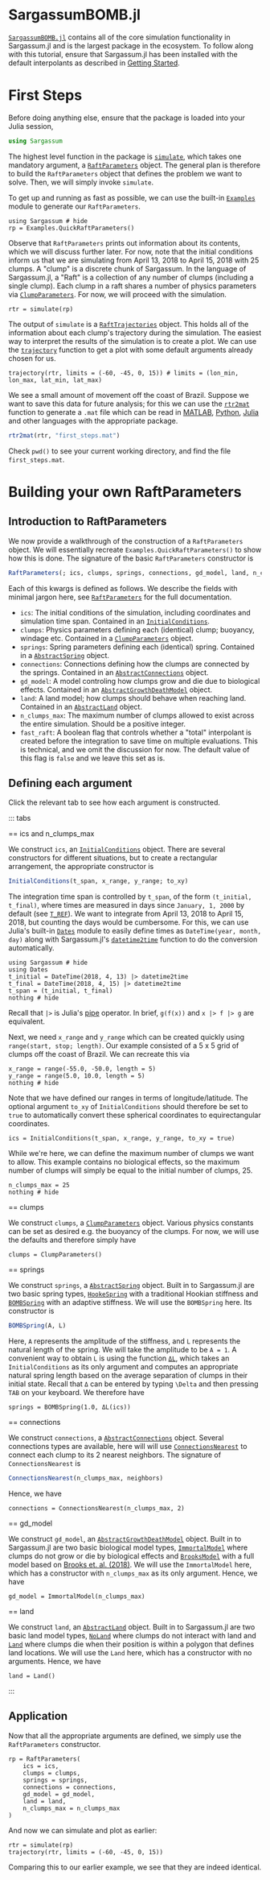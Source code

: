 # SargassumBOMB.jl

[`SargassumBOMB.jl`](https://github.com/70Gage70/SargassumBOMB.jl) contains all of the core simulation functionality in Sargassum.jl and is the largest package in the ecosystem. To follow along with this tutorial, ensure that Sargassum.jl has been installed with the default interpolants as described in [Getting Started](getting-started.md). 


# First Steps

Before doing anything else, ensure that the package is loaded into your Julia session,

```julia
using Sargassum
```

The highest level function in the package is [`simulate`](@ref), which takes one mandatory argument, a [`RaftParameters`](@ref) object. The general plan is therefore to build the `RaftParameters` object that defines the problem we want to solve. Then, we will simply invoke `simulate`.

To get up and running as fast as possible, we can use the built-in [`Examples`](s-bomb-examples-api.md) module to generate our `RaftParameters`.

```@example s-bomb-1
using Sargassum # hide
rp = Examples.QuickRaftParameters()
```

Observe that `RaftParameters` prints out information about its contents, which we will discuss further later. For now, note that the initial conditions inform us that we are simulating from April 13, 2018 to April 15, 2018 with 25 clumps. A "clump" is a discrete chunk of Sargassum. In the language of Sargassum.jl, a "Raft" is a collection of any number of clumps (including a single clump). Each clump in a raft shares a number of physics parameters via [`ClumpParameters`](@ref). For now, we will proceed with the simulation.

```@example s-bomb-1
rtr = simulate(rp)
```

The output of `simulate` is a [`RaftTrajectories`](@ref) object. This holds all of the information about each clump's trajectory during the simulation. The easiest way to interpret the results of the simulation is to create a plot. We can use the [`trajectory`](@ref) function to get a plot with some default arguments already chosen for us.

```@example s-bomb-1
trajectory(rtr, limits = (-60, -45, 0, 15)) # limits = (lon_min, lon_max, lat_min, lat_max)
```

We see a small amount of movement off the coast of Brazil. Suppose we want to save this data for future analysis; for this we can use the [`rtr2mat`](@ref) function to generate a `.mat` file which can be read in [MATLAB](https://www.mathworks.com/help/matlab/ref/load.html), [Python](https://github.com/skjerns/mat7.3), [Julia](https://github.com/JuliaIO/MAT.jl) and other languages with the appropriate package.

```julia
rtr2mat(rtr, "first_steps.mat")
```

Check `pwd()` to see your current working directory, and find the file `first_steps.mat`.


# Building your own RaftParameters

## Introduction to RaftParameters

We now provide a walkthrough of the construction of a `RaftParameters` object. We will essentially recreate `Examples.QuickRaftParameters()` to show how this is done. The signature of the basic `RaftParameters` constructor is

```julia
RaftParameters(; ics, clumps, springs, connections, gd_model, land, n_clumps_max, fast_raft)
```

Each of this kwargs is defined as follows. We describe the fields with minimal jargon here, see [`RaftParameters`](@ref) for the full documentation.

- `ics`: The initial conditions of the simulation, including coordinates and simulation time span. Contained in an [`InitialConditions`](@ref).
- `clumps`: Physics parameters defining each (identical) clump; buoyancy, windage etc. Contained in a [`ClumpParameters`](@ref) object.
- `springs`: Spring parameters defining each (identical) spring. Contained in a [`AbstractSpring`](@ref) object.
- `connections`: Connections defining how the clumps are connected by the springs. Contained in an [`AbstractConnections`](@ref) object.
- `gd_model`: A model controling how clumps grow and die due to biological effects. Contained in an [`AbstractGrowthDeathModel`](@ref) object.
- `land`: A land model; how clumps should behave when reaching land. Contained in an [`AbstractLand`](@ref) object.
- `n_clumps_max`: The maximum number of clumps allowed to exist across the entire simulation. Should be a positive integer.
- `fast_raft`: A boolean flag that controls whether a "total" interpolant is created before the integration to save time on multiple evaluations. This is technical, and we omit the discussion for now. The default value of this flag is `false` and we leave this set as is.

## Defining each argument

Click the relevant tab to see how each argument is constructed.

::: tabs

== ics and n\_clumps\_max

We construct `ics`, an [`InitialConditions`](@ref) object. There are several constructors for different situations, but to create a rectangular arrangement, the appropriate constructor is 

```julia
InitialConditions(t_span, x_range, y_range; to_xy)
```

The integration time span is controlled by `t_span`, of the form `(t_initial, t_final)`, where times are measured in days since `January, 1, 2000` by default (see [`T_REF`](@ref)). We want to integrate from April 13, 2018 to April 15, 2018, but counting the days would be cumbersome. For this, we can use Julia's built-in [`Dates`](https://docs.julialang.org/en/v1/stdlib/Dates/) module to easily define times as `DateTime(year, month, day)` along with Sargassum.jl's [`datetime2time`](@ref) function to do the conversion automatically.

```@example s-bomb-2
using Sargassum # hide
using Dates
t_initial = DateTime(2018, 4, 13) |> datetime2time
t_final = DateTime(2018, 4, 15) |> datetime2time
t_span = (t_initial, t_final)
nothing # hide
```

Recall that `|>` is Julia's [pipe](https://docs.julialang.org/en/v1/manual/functions/#Function-composition-and-piping) operator. In brief, `g(f(x))` and `x |> f |> g` are equivalent.

Next, we need `x_range` and `y_range` which can be created quickly using `range(start, stop; length)`. Our example consisted of a 5 x 5 grid of clumps off the coast of Brazil. We can recreate this via

```@example s-bomb-2
x_range = range(-55.0, -50.0, length = 5)
y_range = range(5.0, 10.0, length = 5)
nothing # hide
```

Note that we have defined our ranges in terms of longitude/latitude. The optional argument `to_xy` of `InitialConditions` should therefore be set to `true` to automatically convert these spherical coordinates to equirectangular coordinates.

```@example s-bomb-2
ics = InitialConditions(t_span, x_range, y_range, to_xy = true)
```

While we're here, we can define the maximum number of clumps we want to allow. This example contains no biological effects, so the maximum number of clumps will simply be equal to the initial number of clumps, 25.

```@example s-bomb-2
n_clumps_max = 25
nothing # hide
```

== clumps

We construct `clumps`, a [`ClumpParameters`](@ref) object. Various physics constants can be set as desired e.g. the buoyancy of the clumps. For now, we will use the defaults and therefore simply have

```@example s-bomb-2
clumps = ClumpParameters()
```

== springs

We construct `springs`, a [`AbstractSpring`](@ref) object. Built in to Sargassum.jl are two basic spring types, [`HookeSpring`](@ref) with a traditional Hookian stiffness and [`BOMBSpring`](@ref) with an adaptive stiffness. We will use the `BOMBSpring` here. Its constructor is 

```julia
BOMBSpring(A, L)
```

Here, `A` represents the amplitude of the stiffness, and `L` represents the natural length of the spring. We will take the amplitude to be `A = 1`. A convenient way to obtain `L` is using the function [`ΔL`](@ref), which takes an `InitialConditions` as its only argument and computes an appropriate natural spring length based on the average separation of clumps in their initial state. Recall that `Δ` can be entered by typing `\Delta` and then pressing `TAB` on your keyboard. We therefore have

```@example s-bomb-2
springs = BOMBSpring(1.0, ΔL(ics))
```

== connections

We construct `connections`, a [`AbstractConnections`](@ref) object. Several connections types are available, here will will use [`ConnectionsNearest`](@ref) to connect each clump to its 2 nearest neighbors. The signature of `ConnectionsNearest` is

```julia
ConnectionsNearest(n_clumps_max, neighbors)
```

Hence, we have

```@example s-bomb-2
connections = ConnectionsNearest(n_clumps_max, 2)
```

== gd_model

We construct `gd_model`, an [`AbstractGrowthDeathModel`](@ref) object. Built in to Sargassum.jl are two basic biological model types, [`ImmortalModel`](@ref) where clumps do not grow or die by biological effects and [`BrooksModel`](@ref) with a full model based on [Brooks et. al. (2018)](https://www.int-res.com/abstracts/meps/v599/p1-18/). We will use the `ImmortalModel` here, which has a constructor with `n_clumps_max` as its only argument. Hence, we have

```@example s-bomb-2
gd_model = ImmortalModel(n_clumps_max)
```

== land

We construct `land`, an [`AbstractLand`](@ref) object. Built in to Sargassum.jl are two basic land model types, [`NoLand`](@ref) where clumps do not interact with land and [`Land`](@ref) where clumps die when their position is within a polygon that defines land locations. We will use the `Land` here, which has a constructor with no arguments. Hence, we have

```@example s-bomb-2
land = Land()
```

:::

## Application

Now that all the appropriate arguments are defined, we simply use the `RaftParameters` constructor.

```@example s-bomb-2
rp = RaftParameters(
    ics = ics,
    clumps = clumps,
    springs = springs,
    connections = connections,
    gd_model = gd_model,
    land = land,
    n_clumps_max = n_clumps_max
)
```

And now we can simulate and plot as earlier:

```@example s-bomb-2
rtr = simulate(rp)
trajectory(rtr, limits = (-60, -45, 0, 15))
```

Comparing this to our earlier example, we see that they are indeed identical.